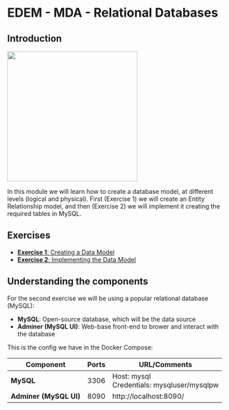 # EDEM - MDA - Relational Databases

## Introduction

<img width="300" src="https://www.itvel.com/img/db_icon_sqlserver_oracle_mysql.jpg">

In this module we will learn how to create a database model, at different levels (logical and physical).
First (Exercise 1) we will create an Entity Relationship model, and then (Exercise 2) we will implement it creating the required tables in MySQL.

## Exercises

* [**Exercise 1**: Creating a Data Model](Exercise1)
* [**Exercise 2**: Implementing the Data Model](Exercise2)

## Understanding the components

For the second exercise we will be using a popular relational database (MySQL):

* **MySQL**: Open-source database, which will be the data source
* **Adminer (MySQL UI)**: Web-base front-end to brower and interact with the database

This is the config we have in the Docker Compose:

| Component | Ports | URL/Comments |
| ------------- | ------------- | ------------- |
| **MySQL** | 3306  | Host: mysql<br/>Credentials: mysqluser/mysqlpw  |
| **Adminer (MySQL UI)** | 8090  | http://localhost:8090/  |